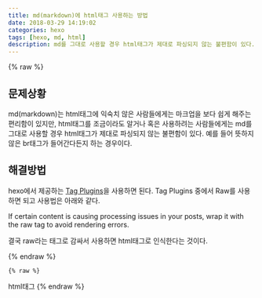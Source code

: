 ```yaml
---
title: md(markdown)에 html태그 사용하는 방법
date: 2018-03-29 14:19:02
categories: hexo
tags: [hexo, md, html]
description: md를 그대로 사용할 경우 html태그가 제대로 파싱되지 않는 불편함이 있다. hexo에서 제공하는 Tag Plugins을 사용하면 된다. 결국 raw라는 태그로 감싸서 사용하면 html태그로 인식한다.
---
```

{% raw %}
<h2>문제상황</h2>
<p>md(markdown)는 html태그에 익숙치 않은 사람들에게는 마크업을 보다 쉽게 해주는 편리함이 있지만, html태그를 조금이라도 알거나 혹은 사용하려는 사람들에게는 <span class="highlight">md를 그대로 사용할 경우 html태그가 제대로 파싱되지 않는 불편함이 있다.</span> 예를 들어 뜻하지 않은 br태그가 들어간다든지 하는 경우이다.</p>

<h2>해결방법</h2>
<p>hexo에서 제공하는 <a href="https://hexo.io/docs/tag-plugins.html">Tag Plugins</a>을 사용하면 된다. Tag Plugins 중에서 <span class="highlight">Raw</span>를 사용하면 되고 사용법은 아래와 같다.</p>
<p>If certain content is causing processing issues in your posts, wrap it with the raw tag to avoid rendering errors.</p>
<p class="highlight">결국 raw라는 태그로 감싸서 사용하면 html태그로 인식한다는 것이다.</p>

{% endraw %}
	
	{% raw %}
html태그
{% endraw %}



	
	






